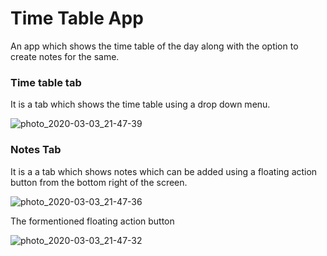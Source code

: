 # Time Table App

An app which shows the time table of the day along with the option to create notes for the same.

### Time table tab

It is a tab which shows the time table using a drop down menu.

![photo_2020-03-03_21-47-39](https://user-images.githubusercontent.com/56225125/75795651-a271ca80-5d98-11ea-97c7-a5b3572e4198.jpg)

### Notes Tab

It is a a tab which shows notes which can be added using a floating action button from the bottom right of the screen.

![photo_2020-03-03_21-47-36](https://user-images.githubusercontent.com/56225125/75795793-cc2af180-5d98-11ea-9bcb-7ec9d9105da4.jpg)

The formentioned floating action button

![photo_2020-03-03_21-47-32](https://user-images.githubusercontent.com/56225125/75796297-74d95100-5d99-11ea-853a-104bc8483c86.jpg)



